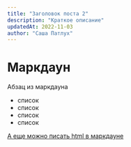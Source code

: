 ```yaml
---
title: "Заголовок поста 2"
description: "Краткое описание"
updatedAt: 2022-11-03
author: "Саша Патлух"
---
```


# Маркдаун

Абзац из маркдауна

- список
- список
- список
- список

<a href="https://imhr.top" target="_blank">А еще можно писать html в маркдауне</a>